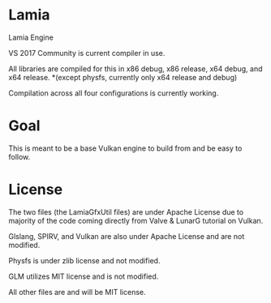 # Lamia
Lamia Engine

VS 2017 Community is current compiler in use.

All libraries are compiled for this in x86 debug, x86 release, x64 debug, and x64 release. 
*(except physfs, currently only x64 release and debug)

Compilation across all four configurations is currently working.

# Goal
This is meant to be a base Vulkan engine to build from and be easy to follow.

# License
The two files (the LamiaGfxUtil files) are under Apache License due to majority of the code coming directly from Valve & LunarG tutorial on Vulkan.

Glslang, SPIRV, and Vulkan are also under Apache License and are not modified.

Physfs is under zlib license and not modified.

GLM utilizes MIT license and is not modified.

All other files are and will be MIT license.

